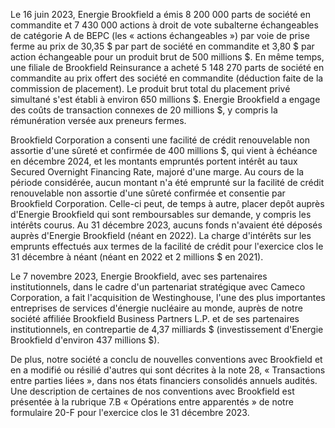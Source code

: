 Le 16 juin 2023, Energie Brookfield a émis 8 200 000 parts de société en commandite et 7 430 000 actions à droit de vote subalterne échangeables de catégorie A de BEPC (les « actions échangeables ») par voie de prise ferme au prix de 30,35 \$ par part de société en commandite et 3,80 \$ par action échangeable pour un produit brut de 500 millions \$. En même temps, une filiale de Brookfield Reinsurance a acheté 5 148 270 parts de société en commandite au prix offert des société en commandite (déduction faite de la commission de placement). Le produit brut total du placement privé simultané s'est établi à environ 650 millions \$. Energie Brookfield a engage des coûts de transaction connexes de 20 millions \$, y compris la rémunération versée aux preneurs fermes.

Brookfield Corporation a consenti une facilité de crédit renouvelable non assortie d'une sûreté et confirmée de 400 millions \$, qui vient à échéance en décembre 2024, et les montants empruntés portent intérêt au taux Secured Overnight Financing Rate, majoré d'une marge. Au cours de la période considérée, aucun montant n'a été emprunté sur la facilité de crédit renouvelable non assortie d'une sûreté confirmée et consentie par Brookfield Corporation. Celle-ci peut, de temps à autre, placer depôt auprès d'Energie Brookfield qui sont remboursables sur demande, y compris les intérêts courus. Au 31 décembre 2023, aucuns fonds n'avaient été déposés auprès d'Energie Brookfield (néant en 2022). La charge d'intérêts sur les emprunts effectués aux termes de la facilité de crédit pour l'exercice clos le 31 décembre à néant (néant en 2022 et 2 millions \$ en 2021).

Le 7 novembre 2023, Energie Brookfield, avec ses partenaires institutionnels, dans le cadre d'un partenariat stratégique avec Cameco Corporation, a fait l'acquisition de Westinghouse, l'une des plus importantes entreprises de services d'énergie nucléaire au monde, auprès de notre société affiliée Brookfield Business Partners L.P. et de ses partenaires institutionnels, en contrepartie de 4,37 milliards \$ (investissement d'Energie Brookfield d'environ 437 millions \$).

De plus, notre société a conclu de nouvelles conventions avec Brookfield et en a modifié ou résilié d'autres qui sont décrites à la note 28, « Transactions entre parties liées », dans nos états financiers consolidés annuels audités. Une description de certaines de nos conventions avec Brookfield est présentée à la rubrique 7.B « Opérations entre apparentés » de notre formulaire 20-F pour l'exercice clos le 31 décembre 2023.
